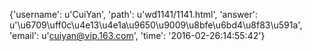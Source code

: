 {'username': u'CuiYan', 'path': u'wd1141/1141.html', 'answer': u'\u6709\uff0c\u4e13\u4e1a\u9650\u9009\u8bfe\u6bd4\u8f83\u591a', 'email': u'cuiyan@vip.163.com', 'time': '2016-02-26:14:55:42'}